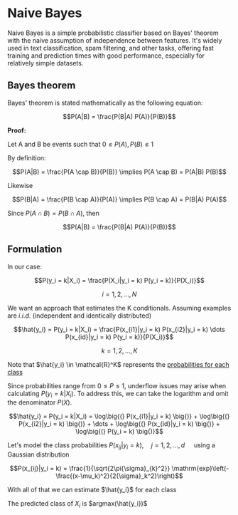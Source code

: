 # Naive Bayes

Naive Bayes is a simple probabilistic classifier based on Bayes' theorem with the naive assumption of independence between features. It's widely used in text classification, spam filtering, and other tasks, offering fast training and prediction times with good performance, especially for relatively simple datasets.




## Bayes theorem

Bayes' theorem is stated mathematically as the following equation:

$$P(A|B) = \frac{P(B|A) P(A)}{P(B)}$$

**Proof:**

Let A and B be events such that $0 \le P(A), P(B) \le 1$

By definition: 

$$P(A|B) = \frac{P(A \cap B)}{P(B)} \implies P(A \cap B) = P(A|B) P(B)$$

Likewise

$$P(B|A) = \frac{P(B \cap A)}{P(A)} \implies P(B \cap A) = P(B|A) P(A)$$

Since ${P(A \cap B)} = {P(B \cap A)}$, then 

$$P(A|B) = \frac{P(B|A) P(A)}{P(B)}$$




## Formulation 

In our case:

$$P(y_i = k|X_i) = \frac{P(X_i|y_i = k) P(y_i = k)}{P(X_i)}$$

$$i=1,2,\dots, N$$

We want an approach that estimates the K conditionals. Assuming examples are $i.i.d.$ (independent and identically distributed)

$$\hat{y_i} = P(y_i = k|X_i) = \frac{P(x_{i1}|y_i = k) P(x_{i2}|y_i = k) \dots P(x_{id}|y_i = k) P(y_i = k)}{P(X_i)}$$

$$k = 1,2,\dots,K$$

Note that $\hat{y_i} \in \mathcal{R}^K$ represents the <ins>probabilities for each class</ins>

Since probabilities range from $0 \leq P \leq 1$, underflow issues may arise when calculating $P(y_i = k|X_i)$. To address this, we can take the logarithm and omit the denominator $P(X)$.

$$\hat{y_i} = P(y_i = k|X_i) = \log\big{(} P(x_{i1}|y_i = k) \big{)} + \log\big{(} P(x_{i2}|y_i = k) \big{)} + \dots + \log\big{(} P(x_{id}|y_i = k) \big{)} + \log\big{(} P(y_i = k) \big{)}$$

Let's model the class probabilities $P(x_{ij}|y_i = k), \quad j=1,2,\dots,d \quad$ using a Gaussian distribution

$$P(x_{ij}|y_i = k) = \frac{1}{\sqrt{2\pi{\sigma}_{k}^2}} \mathrm{exp}\left(-\frac{(x-\mu_k)^2}{2{\sigma}_k^2}\right)$$

With all of that we can estimate $\hat{y_i}$ for each class

The predicted class of $X_i$ is $argmax(\hat{y_i})$

